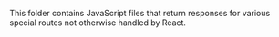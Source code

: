 This folder contains JavaScript files that return responses for various special
routes not otherwise handled by React.

